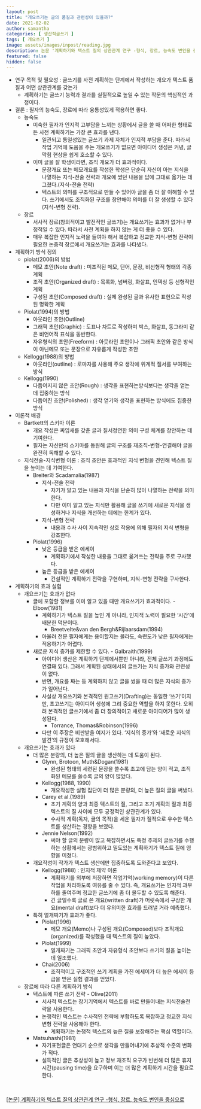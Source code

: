 ```yaml
---
layout: post
title: "개요쓰기는 글의 품질과 관련성이 있을까?"
date: 2021-02-02
author: samantha
categories: [ 생산적글쓰기 ]
tags: [ 개요쓰기 ]
image: assets/images/inpost/reading.jpg
description: 논문 '계획하기와 텍스트 질의 상관관계 연구 -형식, 장르, 능숙도 변인을 중심으로' 요약하기
featured: false
hidden: false
---
```


- 연구 목적 및 필요성 : 글쓰기를 사전 계획하는 단계에서 작성하는 개요가 텍스트 품질과 어떤 상관관계를 갖는가
  - 계획하기는 글쓰기 능력과 결과를 실질적으로 높일 수 있는 작문의 핵심적인 과정이다.
- 결론 : 필자의 능숙도, 장르에 따라 융통성있게 적용하면 좋다.
  - 능숙도
    - 미숙한 필자가 인지적 고부담을 느끼는 상황에서 글을 쓸 때 어떠한 형태로든 사전 계획하기는 가장 큰 효과를 낸다.
      - 일관되고 통일성있는 글쓰기 과제 자체가 인지적 부담을 준다. 따라서 작업 기억에 도움을 주는 개요쓰기가 없으면 아이디어 생성은 커녕, 글막힘 현상을 쉽게 호소할 수 있다.
    - 이미 글을 잘 학생이라면, 조직 개요가 더 효과적이다.
      - 문장개요 또는 메모개요를 작성한 학생은 단순히 자신이 아는 지식을 나열하는 지식-전술 전략과 개요에 썼던 내용을 답에 그대로 옮기는 데 그쳤다.(지식-전술 전략)
      - 텍스트의 의미를 구조적으로 만들 수 있어야 글을 좀 더 잘 이해할 수 있다. 쓰기에서도 조직화된 구조를 창안해야 의미를 더 잘 생성할 수 있다(지식-변형 전략).
  - 장르
    - 서사적 장르(창의적이고 발전적인 글쓰기)는 개요쓰기는 효과가 없거나 부정적일 수 있다. 따라서 사전 계획을 하지 않는 게 더 좋을 수 있다.
    - 매우 복잡한 인지적 노력을 들여야 해서 복잡하고 정교한 지식-변형 전략이 필요한 논증적 장르에서 개요쓰기는 효과를 나타냈다.
- 계획하기 방식 정의
  - piolat(2006)의 방법
    - 메모 초안(Note draft) : 미조직된 메모, 단어, 문장, 비선형적 형태의 각종 계획
    - 조직 초안(Organized draft) : 목록화, 넘버링, 화살표, 인덱싱 등 선형적인 계획
    - 구성된 초안(Composed draft) : 실제 완성된 글과 유사한 표현으로 작성된 명확한 계획
  - Piolat(1994)의 방법
    - 아웃라인 초안(Outline)
    - 그래픽 초안(Graphic) : 도표나 차트로 작성하며 박스, 화살표, 동그라미 같은 비언어적 표식을 동반한다.
    - 자유형식의 초안(Freeform) : 아웃라인 초안이나 그래픽 초안와 같은 방식이 아닌메모 또는 문장으로 자유롭게 작성한 초안
  - Kellogg(1988)의 방법
    - 아웃라인(outline) : 로마자를 사용해 주요 생각에 위계적 질서를 부여하는 방식
  - Kellogg(1990)
    - 다듬어지지 않은 초안(Rough) : 생각을 표현하는방식보다는 생각을 얻는 데 집중하는 방식
    - 다듬어진 초안(Polished) : 생각 얻기와 생각을 표현하는 방식에도 집중한 방식
- 이론적 배경
  - Bartkett의 스키마 이론
    - 개요 작성은 짜임새를 갖춘 글과 질서정연한 의미 구성 체계를 창안하는 데 기여한다.
    - 필자는 자신만의 스키마를 동원해 글의 구조를 재조직-변형-연결해야 글을 완전히 독해할 수 있다.
  - 지식전술-지식변형 이론 : 조직 초안은 효과적인 지식 변형을 견인해 텍스트 질을 높이는 데 기여한다.
    - Breiter와 Scadamalia(1987)
      - 지식-전술 전략
        - 자기가 알고 있는 내용과 지식을 단순히 많이 나열하는 전략을 의미한다.
        - 다만 이미 알고 있는 지식만 활용해 글을 쓰기에 새로운 지식을 생성하거나 지식을 개선하는 데에는 한계가 있다.
      - 지식-변형 전략
        - 내용과 수사 사이 지속적인 상호 작용에 의해 필자의 지식 변형을 강조한다.
    - Piolat(1996)
      - 낮은 등급을 받은 에세이
        - 계획하기에서 작성한 내용을 그대로 옮겨쓰는 전략을 주로 구사했다.
      - 높은 등급을 받은 에세이
        - 건설적인 계획하기 전략을 구현하며, 지식-변형 전략을 구사한다.
- 계획하기의 효과 실험
  - 개요쓰기는 효과가 없다
    - 글에 포함할 정보를 이미 알고 있을 때만 개요쓰기가 효과적이다. - Elbow(1981)
      - 계획하기가 텍스트 질을 높인 게 아니라, 인지적 노력이 필요한 ‘시간’에 배분한 덕분이다.
        - Breetvelte&van den Bergh&Rijlaarsdam(1994)
      - 아울러 전문 필자에게는 용이할지는 몰라도, 숙련도가 낮은 필자에게는 적용하기가 어렵다.
    - 새로운 지식 증가를 제한할 수 있다. - Galbraith(1999)
      - 아이디어 생산은 계획하기 단계에서뿐만 아니라, 전체 글쓰기 과정에도 연결돼 있다. 그래서 계획된 상태에서의 글쓰기는 지식 증가와 관련성이 없다.
      - 반면, 개요를 짜는 등 계획하지 않고 글을 썼을 때 더 많은 지식의 증가가 일어난다.
      - 사실상 개요쓰기와 본격적인 원고쓰기(Drafting)는 동일한 ‘쓰기’이지만, 초고쓰기는 아이디어 생성에 그리 중요한 역할을 하지 못한다. 오히려 본격적인 글쓰기에서 좀 더 창의적이고 새로운 아이디어가 많이 생성된다.
        - Torrance, Thomas&Robinson(1996)
      - 다만 이 주장은 비판받을 여지가 있다. ‘지식의 증가’와 ‘새로운 지식의 발견’의 규정이 모호해서다.
  - 개요쓰기는 효과가 있다
    - 더 많은 분량의, 더 높은 질의 글을 생산하는 데 도움이 된다.
      - Glynn, Brotoon, Muth&Dogan(1981)
        - 완성된 형태의 세련된 문장을 쓸수록 초고에 담는 양이 적고, 조직화된 메모를 쓸수록 글의 양이 많았다.
      - Kellogg(1988, 1990)
        - 개요작성한 실험 집단이 더 많은 분량의, 더 높은 질의 글을 써냈다.
      - Carey et al.(1989)
        - 초기 계획의 양과 최종 텍스트의 질, 그리고 초기 계획의 질과 최종 텍스트의 질 사이에 모두 긍정적인 상관관계가 있다.
        - 수사적 계획(독자, 글의 목적)을 세운 필자가 질적으로 우수한 텍스트를 생산하는 경향을 보였다.
      - Jennie Nelson(1992)
        - 써야 할 글의 분량이 많고 복잡하면서도 특정 주제의 글쓰기를 수행하는 상황에서는 광범위하고 밀도있는 계획하기가 텍스트 질에 영향을 미쳤다.
    - 개요작성이 작가가 텍스트 생산에만 집중하도록 도와준다고 보았다.
      - Kellogg(1988) : 인지적 제약 이론
        - 계획하기를 외부에 저장하면 작업기억(working memory)이 다른 작업을 처리하도록 여유를 줄 수 있다. 즉, 개요쓰기는 인지적 과부하를 줄여주며 정교한 글쓰기에 좀 더 몰두할 수 있도록 해준다.
        - 긴 글일수록 글로 쓴 개요(written draft)가 머릿속에서 구상한 개요(mental draft)보다 더 유의미한 효과를 드러낼 거라 예측했다.
    - 특히 얼개짜기가 효과가 좋다.
      - Piolat(1996)
        - 메모 개요(Memo)나 구성된 개요(Composed)보다 조직개요(organized)를 작성했을 때 텍스트의 질이 높았다.
      - Piolat(1999)
        - 얼개짜기는 그래픽 초안과 자유형식 초안보다 쓰기의 질을 높이는 데 일조했다.
      - Chai(2006)
        - 조직적이고 구조적인 쓰기 계획을 가진 에세이가 더 높은 에세이 등급을 받은 실험 결과를 얻었다.
  - 장르에 따라 다른 계획하기 방식
    - 텍스트에 따른 쓰기 전략 - Olive(2011)
      - 서사적 텍스트는 장기기억에서 텍스트를 바로 만들어내는 지식전술전략을 사용한다.
      - 논쟁적인 텍스트는 수사적인 전략에 부합하도록 복잡하고 정교한 지식변형 전략을 사용해야 한다.
        - 계획하기는 논쟁적 텍스트의 높은 질을 보장해주는 핵심 역할이다.
    - Matsuhashi(1981)
      - 자기표현글은 연대기 순으로 생각을 만들어내기에 추상적 수준의 변화가 적다.
      - 설득적인 글은 추상성이 높고 정보 재조직 요구가 빈번해 더 많은 휴지 시간(pausing time)을 요구하며 이는 더 많은 계획하기 시간을 필요로 한다.

<br/>

[[논문] 계획하기와 텍스트 질의 상관관계 연구 -형식, 장르, 능숙도 변인을 중심으로](http://www.riss.kr/link?id=T14186049)
